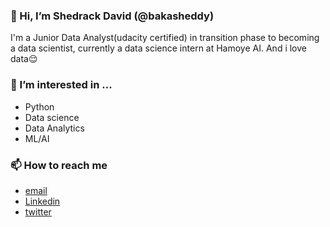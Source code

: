### 👋 Hi, I’m Shedrack David (@bakasheddy)

I'm a Junior Data Analyst(udacity certified) in transition phase to becoming a data scientist, currently a data science intern at Hamoye AI.
And i love data😌

### 👀 I’m interested in ...
- Python
- Data science
- Data Analytics
- ML/AI

### 📫 How to reach me
- [email](shedrackdavid9@gmail.com)
- [Linkedin](https://www.linkedin.com/in/shedrack-david-1a116b235)
- [twitter](https://twitter.com/BakaSheddy?t=odwpPiqrUbhit6-YEPSd6A&s=09)
<!---
bakasheddy/bakasheddy is a ✨ special ✨ repository because its `README.md` (this file) appears on your GitHub profile.
You can click the Preview link to take a look at your changes.
--->
